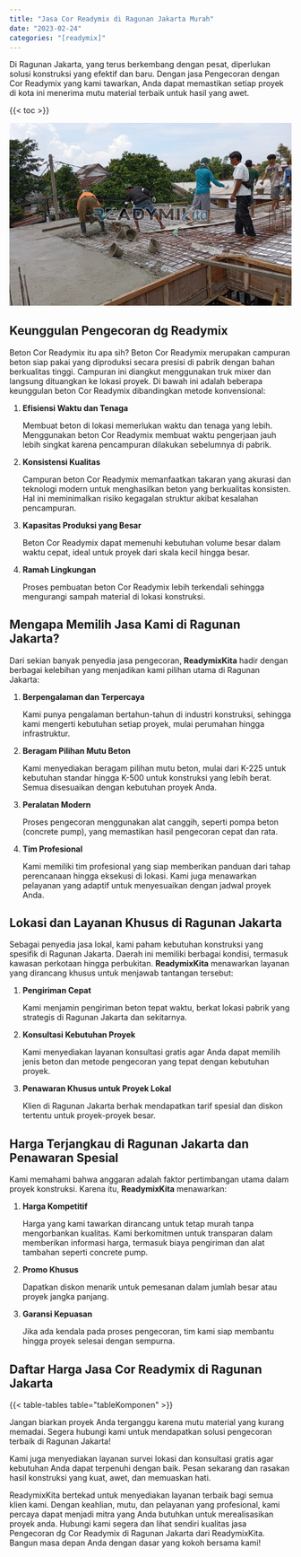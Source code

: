 ```yaml
---
title: "Jasa Cor Readymix di Ragunan Jakarta Murah"
date: "2023-02-24"
categories: "[readymix]"
---
```


Di Ragunan Jakarta, yang terus berkembang dengan pesat, diperlukan solusi konstruksi yang efektif dan baru. Dengan jasa Pengecoran dengan Cor Readymix yang kami tawarkan, Anda dapat memastikan setiap proyek di kota ini menerima mutu material terbaik untuk hasil yang awet.

{{< toc >}}

![Jasa Cor Readymix di Ragunan Jakarta Murah](/images/readymix/cor-readymix-21.jpg)

## Keunggulan Pengecoran dg Readymix

Beton Cor Readymix itu apa sih? Beton Cor Readymix merupakan campuran beton siap pakai yang diproduksi secara presisi di pabrik dengan bahan berkualitas tinggi. Campuran ini diangkut menggunakan truk mixer dan langsung dituangkan ke lokasi proyek. Di bawah ini adalah beberapa keunggulan beton Cor Readymix dibandingkan metode konvensional:

1. **Efisiensi Waktu dan Tenaga**

   Membuat beton di lokasi memerlukan waktu dan tenaga yang lebih. Menggunakan beton Cor Readymix membuat waktu pengerjaan jauh lebih singkat karena pencampuran dilakukan sebelumnya di pabrik.

2. **Konsistensi Kualitas**

   Campuran beton Cor Readymix memanfaatkan takaran yang akurasi dan teknologi modern untuk menghasilkan beton yang berkualitas konsisten. Hal ini meminimalkan risiko kegagalan struktur akibat kesalahan pencampuran.

3. **Kapasitas Produksi yang Besar**

   Beton Cor Readymix dapat memenuhi kebutuhan volume besar dalam waktu cepat, ideal untuk proyek dari skala kecil hingga besar.

4. **Ramah Lingkungan**

   Proses pembuatan beton Cor Readymix lebih terkendali sehingga mengurangi sampah material di lokasi konstruksi.

## Mengapa Memilih Jasa Kami di Ragunan Jakarta?

Dari sekian banyak penyedia jasa pengecoran, **ReadymixKita** hadir dengan berbagai kelebihan yang menjadikan kami pilihan utama di Ragunan Jakarta:

1. **Berpengalaman dan Terpercaya**

   Kami punya pengalaman bertahun-tahun di industri konstruksi, sehingga kami mengerti kebutuhan setiap proyek, mulai perumahan hingga infrastruktur.

2. **Beragam Pilihan Mutu Beton**

   Kami menyediakan beragam pilihan mutu beton, mulai dari K-225 untuk kebutuhan standar hingga K-500 untuk konstruksi yang lebih berat. Semua disesuaikan dengan kebutuhan proyek Anda.

3. **Peralatan Modern**

   Proses pengecoran menggunakan alat canggih, seperti pompa beton (concrete pump), yang memastikan hasil pengecoran cepat dan rata.

4. **Tim Profesional**

   Kami memiliki tim profesional yang siap memberikan panduan dari tahap perencanaan hingga eksekusi di lokasi. Kami juga menawarkan pelayanan yang adaptif untuk menyesuaikan dengan jadwal proyek Anda.

## Lokasi dan Layanan Khusus di Ragunan Jakarta

Sebagai penyedia jasa lokal, kami paham kebutuhan konstruksi yang spesifik di Ragunan Jakarta. Daerah ini memiliki berbagai kondisi, termasuk kawasan perkotaan hingga perbukitan. **ReadymixKita** menawarkan layanan yang dirancang khusus untuk menjawab tantangan tersebut:

1. **Pengiriman Cepat**

   Kami menjamin pengiriman beton tepat waktu, berkat lokasi pabrik yang strategis di Ragunan Jakarta dan sekitarnya.

2. **Konsultasi Kebutuhan Proyek**

   Kami menyediakan layanan konsultasi gratis agar Anda dapat memilih jenis beton dan metode pengecoran yang tepat dengan kebutuhan proyek.

3. **Penawaran Khusus untuk Proyek Lokal**

   Klien di Ragunan Jakarta berhak mendapatkan tarif spesial dan diskon tertentu untuk proyek-proyek besar.

## Harga Terjangkau di Ragunan Jakarta dan Penawaran Spesial

Kami memahami bahwa anggaran adalah faktor pertimbangan utama dalam proyek konstruksi. Karena itu, **ReadymixKita** menawarkan:

1. **Harga Kompetitif**

   Harga yang kami tawarkan dirancang untuk tetap murah tanpa mengorbankan kualitas. Kami berkomitmen untuk transparan dalam memberikan informasi harga, termasuk biaya pengiriman dan alat tambahan seperti concrete pump.

2. **Promo Khusus**

   Dapatkan diskon menarik untuk pemesanan dalam jumlah besar atau proyek jangka panjang.

3. **Garansi Kepuasan**

   Jika ada kendala pada proses pengecoran, tim kami siap membantu hingga proyek selesai dengan sempurna.

## Daftar Harga Jasa Cor Readymix di Ragunan Jakarta

{{< table-tables table="tableKomponen" >}}

Jangan biarkan proyek Anda terganggu karena mutu material yang kurang memadai. Segera hubungi kami untuk mendapatkan solusi pengecoran terbaik di Ragunan Jakarta!

Kami juga menyediakan layanan survei lokasi dan konsultasi gratis agar kebutuhan Anda dapat terpenuhi dengan baik. Pesan sekarang dan rasakan hasil konstruksi yang kuat, awet, dan memuaskan hati.

ReadymixKita bertekad untuk menyediakan layanan terbaik bagi semua klien kami. Dengan keahlian, mutu, dan pelayanan yang profesional, kami percaya dapat menjadi mitra yang Anda butuhkan untuk merealisasikan proyek anda. Hubungi kami segera dan lihat sendiri kualitas jasa Pengecoran dg Cor Readymix di Ragunan Jakarta dari ReadymixKita. Bangun masa depan Anda dengan dasar yang kokoh bersama kami!